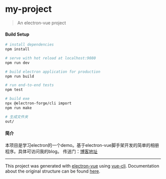 # my-project

> An electron-vue project

#### Build Setup

``` bash
# install dependencies
npm install

# serve with hot reload at localhost:9080
npm run dev

# build electron application for production
npm run build

# run end-to-end tests
npm test

# build exe
npx @electron-forge/cli import
npm run make

# 生成文件夹
out/

```

#### 简介
本项目是学习electron的一个demo。基于electron-vue脚手架开发的简单的相册程序。具体可访问我的blog。
传送门：[博客地址](http://pingshao.wang:8080/)

---

This project was generated with [electron-vue](https://github.com/SimulatedGREG/electron-vue) using [vue-cli](https://github.com/vuejs/vue-cli). Documentation about the original structure can be found [here](https://simulatedgreg.gitbooks.io/electron-vue/content/index.html).
